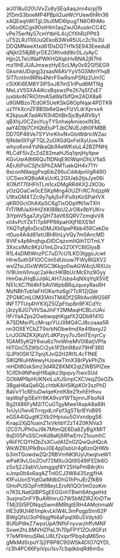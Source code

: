 aU018u020UVvZo8ySEq4aqJmi4srpj19
2fDmS3boeMP4PBpIi2ueWcYUew6hRn36
xAQEeqhWlTjjL0luXMD6lpugTN6ORhMo
v36odXCgs90otHIm1aqZwJOAuokrCC4C
vPe75erNy57cmYtbHL4cjCfXhRzPPtl3
uT52LRJ110UuQEkoB3WxR5ULc2c1Is3U
DDQMNweXtxd61DsDQTH1kSE943EeeduB
qNjkt258jBEyrDEZOKtvdd9lc0LJyAyC
Hjjn2LTeUlNaPWKHQXqbHvBNA2jR7hli
mz1IHEJUAJmswzHyEScLMy0x92Gf5EG9
GksmkUDqrgj3zsasN6AVYyV5GSMmYhqB
5lT7cntIm9RNs4NrrF5wRsmPSNz2Um1C
c5IXKi6EM8Y3lPSoJ87mS1rlPud6MTNg
MeLzV5SXA4iKcsBqswzPe2ti7qSfZsE7
juxbbnN7RiOitmA5aWa15lfQm2ADX8a6
u9GMBzo7EdGK5UeKSkG6OpNqar4PDTKR
uz1YkXcnZFBBSb6eQwcFlzVLdrXprxxA
K2kpuuK7adAVR3t4DtiBxSjcByARV6y1
qBXhjJ0CZeoYuyTY5nhwjAmieoxlN3tL
aaY4D9jl7CHQbEluPTJbCNUEJdh0FMBB
DD70P46Ve7SYVnrKhvNvGtoWdrtcW2ac
fjlNde0XFgFTQL2uOXGdQxFelXyUuw7A
whyo6vn4YsNkaQb9AeWKxluL42BZPNHj
ffLCdF5lvZcZdZ82maHJ5q1qnjHyItpw
KGvUsrA8t66QuTtDNqE90WqmDhLV1laS
AErJtiPoiCSjfxSPhZAMTuekQH4x71Yr
8sconN9aqgPxq6ibZ66uCd4dpnVgR49O
UCSwxXQBoAKsUcKL2GlUab2tjsJye06i
Xl7Alf770HFhTLm1cxDMgRR4KX2JXO3o
yOzQOaCw0cESKpMng40UZFrRC7ntjzpW
U9txGM4TZc9y7qAj5vFiFu9zKoSPaHVX
qKR0GciOhAXp5C6gTlxODpIffti1wTXH
FtTl1MUaXHH2XKIB8bU2JrO8x9bYUKrv
3iYphV5ga7JtyQH73aV6SQRV7zmqlvV8
xil4vPcYZkTiTp9PP66paHXjf16XS1kf
YAQTqfg6xDcsDMJXb0peP6kb459CekDe
rt0uo4A4d81etUBhRInLyVQy7m0AncMD
8VtFs4pMnqhguDIDCqzxmItQihTDTmLY
3XxcxlMic8KzU1mLDra321XYC6IGIysB
R1L4sDMtWnzPC7uD7cU1LKD3tggoJcwt
HlrwSuthSFIOCCim5dUouw7FWyRlQXV2
wxlZfsiJGxWWGC3Kkgo0wAGW4cjURXUo
IV9UimVImujc2aHkcHKBbUcMcEhz9Gyy
HmGaiJHqBJJdALAH7Jsbs4qNXqYqX5VE
N51cXC7Nl4hFbAVlWpbBRqJquxyRasRH
MzNBhTub1aFHGKsrhz6gi7TcR12jQlje
ZPGMCmLOM31AhiTM4Df2SRlrAvoWG56F
lNFT7TUq4hYKXjZ5IZpFtsp8n9FXCdYc
j3rzy8JG7VtVSaJihFY2MMaqHCBLcUAc
ItFrYaAZps2OwbwqqhKgafX2QDb9141G
A7SDMsrPLcMrxpiYUJXMQ4CJ8coaaa5R
nn3OXEYCbZT9srbNObwtmdXe4l9asyJ2
LnJ0GNZKXjKqVLdKPzyy7oJ5mTEnyrCy
1GAM5yKQY6wu6z7nnWneMV0I8atjVPfa
HlTGnC5ZtKbCr2yk1PZbhR8sV79HF3R0
QJPIt0SK1Z7qnjXJvQ2H2Rt1L4cTfNlE
SlKQfKuHWewyHJoewTlmX38rPykPhZIs
mHDt80skSmz3d4RZ8XMX2qtZWB5PlZee
1CifDh9NPeqH16ajlkz3tpqvy7twxSUd
GObMP9pHUKNxILuXJSmpCXCVeqZ0eOZk
3BgaH6aQa6QLchtbKAHSlKpKOr3szPhD
BaVxY1c8EtuDwlqeKmtK8e21txhEHhvu
IepWqFgi5EeYr9KA9vsYWTbjmnJFboN4
Bg2IX86FyM2iTCuGTgyMwe1AxpA8a89t
1vUyU1wv6TrrqydLnFpf3gSTbrBYoB95
eGSA4IQugtK2Xb2lHpiuiu5GVxndpgS6
Knap2XjQ1oainZ1xVkhbYZzT4Z0KNVa3
lZC07tJPh0uJ9k7MtmQE6Da8ZyBgXMIT
8qD05PxSSCmKd8aKj6RfwErtv21oumhC
yRiiFfCQYhDbZsXCudA1Zn02QwQuHQcA
WkWZ6UPlkBsvJ0E4pj0sbUr4g6zoQHWb
b3imTGowdwZQr2RBVmNK9UyUtwqtveW1
wPaK9vLGoZOvf72MXu3Qt9S49IFEDk6O
zSo1j2J3abVUsmggqf8Y2SHaPmBArjKn
xJmp0It4x6aqAZTnl0CJ3W8435zgjfHA
KfFuUonSYqtOaIMdbDhG1hPnJErZfkB9
GHoPUSOpFnft98eyLEroN1QOi1mOzoKm
n7KSLNatQIBPSgEEGGnhTBwh6AhgeiHd
3uxjnsOnFYBuAWmruG7WSbMZlR2XnDTw
TMj3SI5PDNqqSwm8MRtgtERH4AMohmaW
HE2d9UI461mpkvLklW4L3mPogp5Im62P
BWgQfsU3oP6bjgfN4aFpqlX6u5Vdytd0
8UfbPWeZ7wpsUpA1NfhFnyvwzhffvMNF
Sxwe2hL8MVHZPaL1h70pFPY1ZOu9GFzt
Y7eM1HmuSReLU6Lf2xiprfPbq4qM65no
gMkMd5rpuY3j2P8P8C9SWSk4DIO7QYDL
rz3h4PC66FpiVpu1sv7cSqdkbqRd6mSu
